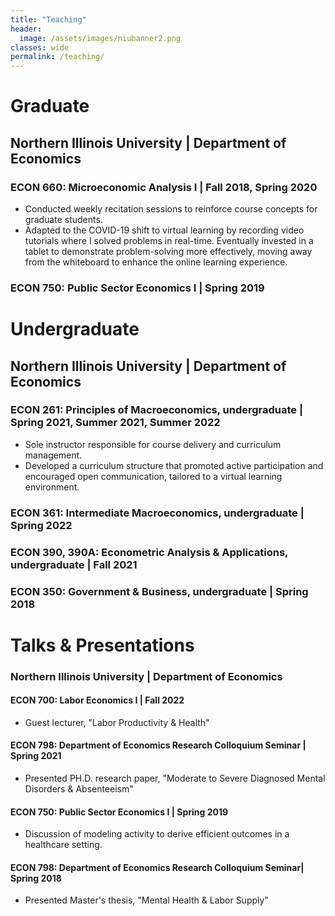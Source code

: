 ```yaml
---
title: "Teaching"
header:
  image: /assets/images/niubanner2.png
classes: wide
permalink: /teaching/
---
```


# Graduate

## Northern Illinois University | Department of Economics
### ECON 660: Microeconomic Analysis I | Fall 2018, Spring 2020
- Conducted weekly recitation sessions to reinforce course concepts for graduate students.
- Adapted to the COVID-19 shift to virtual learning by recording video tutorials where I solved problems in real-time. Eventually invested in a tablet to demonstrate problem-solving more effectively, moving away from the whiteboard to enhance the online learning experience.

### ECON 750: Public Sector Economics I | Spring 2019


# Undergraduate

## Northern Illinois University | Department of Economics

### ECON 261: Principles of Macroeconomics, undergraduate | Spring 2021, Summer 2021, Summer 2022
- Sole instructor responsible for course delivery and curriculum management.
- Developed a curriculum structure that promoted active participation and encouraged open communication, tailored to a virtual learning environment.

### ECON 361: Intermediate Macroeconomics, undergraduate | Spring 2022

### ECON 390, 390A: Econometric Analysis & Applications, undergraduate | Fall 2021

### ECON 350: Government & Business, undergraduate | Spring 2018




# Talks & Presentations
### Northern Illinois University | Department of Economics
#### ECON 700: Labor Economics I | Fall 2022
- Guest lecturer,  "Labor Productivity & Health"
#### ECON 798: Department of Economics Research Colloquium Seminar | Spring 2021
- Presented PH.D. research paper, "Moderate to Severe Diagnosed Mental Disorders & Absenteeism" 
#### ECON 750: Public Sector Economics I | Spring 2019
- Discussion of modeling activity to derive efficient outcomes in a healthcare setting.  
#### ECON 798: Department of Economics Research Colloquium Seminar| Spring 2018
 - Presented Master's thesis, "Mental Health & Labor Supply" 

